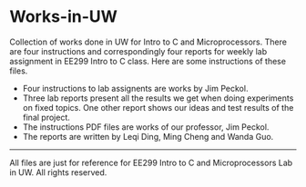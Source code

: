 # Works-in-UW
Collection of works done in UW for Intro to C and Microprocessors.
There are four instructions and correspondingly four reports for weekly lab assignment in EE299 Intro to C class.
Here are some instructions of these files.
- Four instructions to lab assignents are works by Jim Peckol. 
- Three lab reports present all the results we get when doing experiments on fixed topics.
One other report shows our ideas and test results of the final project.
- The instructions PDF files are works of our professor, Jim Peckol.
- The reports are written by Leqi Ding, Ming Cheng and Wanda Guo. 
---
All files are just for reference for EE299 Intro to C and Microprocessors Lab in UW. All rights reserved.

